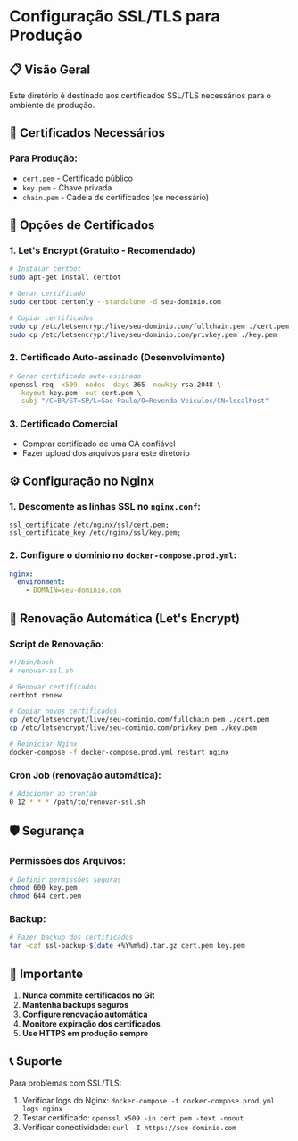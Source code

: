 # Configuração SSL/TLS para Produção

## 📋 Visão Geral

Este diretório é destinado aos certificados SSL/TLS necessários para o ambiente de produção.

## 🔐 Certificados Necessários

### Para Produção:
- `cert.pem` - Certificado público
- `key.pem` - Chave privada
- `chain.pem` - Cadeia de certificados (se necessário)

## 🚀 Opções de Certificados

### 1. Let's Encrypt (Gratuito - Recomendado)
```bash
# Instalar certbot
sudo apt-get install certbot

# Gerar certificado
sudo certbot certonly --standalone -d seu-dominio.com

# Copiar certificados
sudo cp /etc/letsencrypt/live/seu-dominio.com/fullchain.pem ./cert.pem
sudo cp /etc/letsencrypt/live/seu-dominio.com/privkey.pem ./key.pem
```

### 2. Certificado Auto-assinado (Desenvolvimento)
```bash
# Gerar certificado auto-assinado
openssl req -x509 -nodes -days 365 -newkey rsa:2048 \
  -keyout key.pem -out cert.pem \
  -subj "/C=BR/ST=SP/L=Sao Paulo/O=Revenda Veiculos/CN=localhost"
```

### 3. Certificado Comercial
- Comprar certificado de uma CA confiável
- Fazer upload dos arquivos para este diretório

## ⚙️ Configuração no Nginx

### 1. Descomente as linhas SSL no `nginx.conf`:
```nginx
ssl_certificate /etc/nginx/ssl/cert.pem;
ssl_certificate_key /etc/nginx/ssl/key.pem;
```

### 2. Configure o domínio no `docker-compose.prod.yml`:
```yaml
nginx:
  environment:
    - DOMAIN=seu-dominio.com
```

## 🔄 Renovação Automática (Let's Encrypt)

### Script de Renovação:
```bash
#!/bin/bash
# renovar-ssl.sh

# Renovar certificados
certbot renew

# Copiar novos certificados
cp /etc/letsencrypt/live/seu-dominio.com/fullchain.pem ./cert.pem
cp /etc/letsencrypt/live/seu-dominio.com/privkey.pem ./key.pem

# Reiniciar Nginx
docker-compose -f docker-compose.prod.yml restart nginx
```

### Cron Job (renovação automática):
```bash
# Adicionar ao crontab
0 12 * * * /path/to/renovar-ssl.sh
```

## 🛡️ Segurança

### Permissões dos Arquivos:
```bash
# Definir permissões seguras
chmod 600 key.pem
chmod 644 cert.pem
```

### Backup:
```bash
# Fazer backup dos certificados
tar -czf ssl-backup-$(date +%Y%m%d).tar.gz cert.pem key.pem
```

## 🚨 Importante

1. **Nunca commite certificados no Git**
2. **Mantenha backups seguros**
3. **Configure renovação automática**
4. **Monitore expiração dos certificados**
5. **Use HTTPS em produção sempre**

## 📞 Suporte

Para problemas com SSL/TLS:
1. Verificar logs do Nginx: `docker-compose -f docker-compose.prod.yml logs nginx`
2. Testar certificado: `openssl x509 -in cert.pem -text -noout`
3. Verificar conectividade: `curl -I https://seu-dominio.com` 